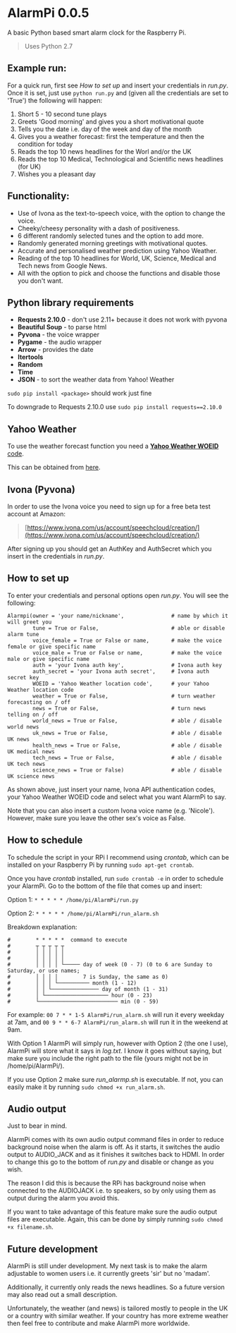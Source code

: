 # AlarmPi 0.0.5
A basic Python based smart alarm clock for the Raspberry Pi.

> Uses Python 2.7

## Example run:

For a quick run, first see _How to set up_ and insert your credentials in _run.py_. Once it is set, just use `python run.py` and (given all the credentials are set to 'True') the following will happen:

1. Short 5 - 10 second tune plays
2. Greets 'Good morning' and gives you a short motivational quote
3. Tells you the date i.e. day of the week and day of the month
4. Gives you a weather forecast: first the temperature and then the condition for today
5. Reads the top 10 news headlines for the Worl and/or the UK
6. Reads the top 10 Medical, Technological and Scientific news headlines (for UK)
7. Wishes you a pleasant day

## Functionality:

* Use of Ivona as the text-to-speech voice, with the option to change the voice.
* Cheeky/cheesy personality with a dash of positiveness.
* 6 different randomly selected tunes and the option to add more.
* Randomly generated morning greetings with motivational quotes.
* Accurate and personalised weather prediction using Yahoo Weather.
* Reading of the top 10 headlines for World, UK, Science, Medical and Tech news from Google News.
* All with the option to pick and choose the functions and disable those you don't want.

## Python library requirements

* **Requests 2.10.0** - don't use 2.11+ because it does not work with pyvona
* **Beautiful Soup** - to parse html
* **Pyvona** - the voice wrapper
* **Pygame** - the audio wrapper
* **Arrow** - provides the date
* **Itertools**
* **Random**
* **Time**
* **JSON** - to sort the weather data from Yahoo! Weather

`sudo pip install <package>` should work just fine

To downgrade to Requests 2.10.0 use `sudo pip install requests==2.10.0`

## Yahoo Weather

To use the weather forecast function you need a [**Yahoo Weather WOEID** code](http://woeid.rosselliot.co.nz/). 

This can be obtained from [here](http://woeid.rosselliot.co.nz/).

## Ivona (Pyvona)

In order to use the Ivona voice you need to sign up for a free beta test account at Amazon: 

> [https://www.ivona.com/us/account/speechcloud/creation/](https://www.ivona.com/us/account/speechcloud/creation/)

After signing up you should get an AuthKey and AuthSecret which you insert in the credentials in _run.py_.

## How to set up

To enter your credentials and personal options open _run.py_. You will see the following:

```
Alarmpi(owner = 'your name/nickname',               # name by which it will greet you
        tune = True or False,                       # able or disable alarm tune
        voice_female = True or False or name,       # make the voice female or give specific name
        voice_male = True or False or name,         # make the voice male or give specific name
        auth = 'your Ivona auth key',               # Ivona auth key
        auth_secret = 'your Ivona auth secret',     # Ivona auth secret key
        WOEID = 'Yahoo Weather location code',      # your Yahoo Weather location code
        weather = True or False,                    # turn weather forecasting on / off
        news = True or False,                       # turn news telling on / off
        world_news = True or False,                 # able / disable world news
        uk_news = True or False,                    # able / disable UK news
        health_news = True or False,                # able / disable UK medical news
        tech_news = True or False,                  # able / disable UK tech news
        science_news = True or False)               # able / disable UK science news
```

As shown above, just insert your name, Ivona API authentication codes, your Yahoo Weather WOEID code and select what you want AlarmPi to say.

Note that you can also insert a custom Ivona voice name (e.g. 'Nicole'). However, make sure you leave the other sex's voice as False.

## How to schedule

To schedule the script in your RPi I recommend using _crontab_, which can be installed on your Raspberry Pi by running `sudo apt-get crontab`.

Once you have _crontab_ installed, run `sudo crontab -e` in order to schedule your AlarmPi. Go to the bottom of the file that comes up and insert:

Option 1: `* * * * * /home/pi/AlarmPi/run.py`

Option 2: `* * * * * /home/pi/AlarmPi/run_alarm.sh` 

Breakdown explanation:

```
#        * * * * *  command to execute
#        ┬ ┬ ┬ ┬ ┬
#        │ │ │ │ │
#        │ │ │ │ │
#        │ │ │ │ └───── day of week (0 - 7) (0 to 6 are Sunday to Saturday, or use names; 
#	     │ │ │ │		7 is Sunday, the same as 0)
#        │ │ │ └────────── month (1 - 12)
#        │ │ └─────────────── day of month (1 - 31)
#        │ └──────────────────── hour (0 - 23)
#        └───────────────────────── min (0 - 59)
```

For example: `00 7 * * 1-5 AlarmPi/run_alarm.sh` will run it every weekday at 7am, and `00 9 * * 6-7 AlarmPi/run_alarm.sh` will run it in the weekend at 9am.

With Option 1 AlarmPi will simply run, however with Option 2 (the one I use), AlarmPi will store what it says in _log.txt_. I know it goes without saying, but make sure you include the right path to the file (yours might not be in /home/pi/AlarmPi/).

If you use Option 2 make sure _run_alarmp.sh_ is executable. If not, you can easily make it by running `sudo chmod +x run_alarm.sh`. 

## Audio output

Just to bear in mind.

AlarmPi comes with its own audio output command files in order to reduce background noise when the alarm is off. As it starts, it switches the audio output to AUDIO_JACK and as it finishes it switches back to HDMI. In order to change this go to the bottom of _run.py_ and disable or change as you wish.

The reason I did this is because the RPi has background noise when connected to the AUDIOJACK i.e. to speakers, so by only using them as output during the alarm you avoid this.

If you want to take advantage of this feature make sure the audio output files are executable. Again, this can be done by simply running `sudo chmod +x filename.sh`.

## Future development

AlarmPi is still under development. My next task is to make the alarm adjustable to women users i.e. it currently greets 'sir' but no 'madam'.

Additionally, it currently only reads the news headlines. So a future version may also read out a small description.

Unfortunately, the weather (and news) is tailored mostly to people in the UK or a country with similar weather. If your country has more extreme weather then feel free to contribute and make AlarmPi more worldwide.
